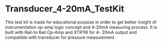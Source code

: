 # Transducer_4-20mA_TestKit
This test kit is made for educational purpose in order to get better insight of instrumentation op-amp logic concept and 4-20mA measuring process. It is built with Rail-to Rail Op-Amp and XTR116 for 4- 20mA output and compatible with transducer for pressure measurement.
